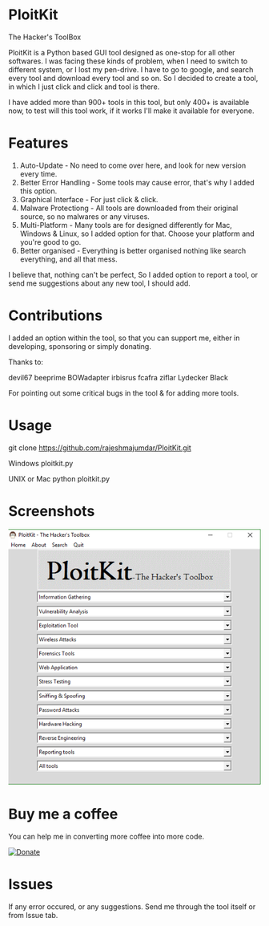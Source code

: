 # PloitKit
The Hacker's ToolBox

PloitKit is a Python based GUI tool designed as one-stop for all other softwares. I was facing these kinds of problem, when I need to switch to different system, or I lost my pen-drive. I have to go to google, and search every tool and download every tool and so on. So I decided to create a tool, in which I just click and click and tool is there.

I have added more than 900+ tools in this tool, but only 400+ is available now, to test will this tool work, if it works I'll make it available for everyone.

# Features

1. Auto-Update - No need to come over here, and look for new version every time.
2. Better Error Handling - Some tools may cause error, that's why I added this option.
3. Graphical Interface - For just click & click.
4. Malware Protectiong - All tools are downloaded from their original source, so no malwares or any viruses.
5. Multi-Platform - Many tools are for designed differently for Mac, Windows & Linux, so I added option for that. Choose your platform and you're good to go.
6. Better organised - Everything is better organised nothing like search everything, and all that mess.

I believe that, nothing can't be perfect, So I added option to report a tool, or send me suggestions about any new tool, I should add.

# Contributions
I added an option within the tool, so that you can support me, either in developing, sponsoring or simply donating.

Thanks to:

devil67
beeprime
BOWadapter
irbisrus
fcafra
ziflar
Lydecker Black

For pointing out some critical bugs in the tool & for adding more tools.

# Usage

git clone https://github.com/rajeshmajumdar/PloitKit.git

Windows
ploitkit.py

UNIX or Mac
python ploitkit.py

# Screenshots

![Alt text](/screenshots/ploitkit.png?raw=true "PloitKit tool")

# Buy me a coffee

You can help me in converting more coffee into more code.

[![Donate](https://img.shields.io/badge/Donate-PayPal-green.svg)](https://www.paypal.com/cgi-bin/webscr?cmd=_s-xclick&hosted_button_id=2LQFT9QM4M7YU)

# Issues

If any error occured, or any suggestions. Send me through the tool itself or from Issue tab.
